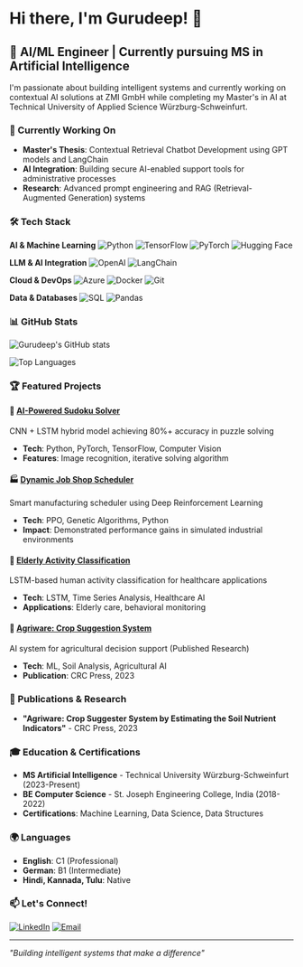 # Hi there, I'm Gurudeep! 👋

## 🚀 AI/ML Engineer | Currently pursuing MS in Artificial Intelligence

I'm passionate about building intelligent systems and currently working on contextual AI solutions at ZMI GmbH while completing my Master's in AI at Technical University of Applied Science Würzburg-Schweinfurt.

### 🔭 Currently Working On
- **Master's Thesis**: Contextual Retrieval Chatbot Development using GPT models and LangChain
- **AI Integration**: Building secure AI-enabled support tools for administrative processes
- **Research**: Advanced prompt engineering and RAG (Retrieval-Augmented Generation) systems

### 🛠️ Tech Stack

**AI & Machine Learning**
![Python](https://img.shields.io/badge/-Python-3776AB?style=flat-square&logo=python&logoColor=white)
![TensorFlow](https://img.shields.io/badge/-TensorFlow-FF6F00?style=flat-square&logo=tensorflow&logoColor=white)
![PyTorch](https://img.shields.io/badge/-PyTorch-EE4C2C?style=flat-square&logo=pytorch&logoColor=white)
![Hugging Face](https://img.shields.io/badge/-Hugging%20Face-FFD21E?style=flat-square&logo=huggingface&logoColor=black)

**LLM & AI Integration**
![OpenAI](https://img.shields.io/badge/-OpenAI-412991?style=flat-square&logo=openai&logoColor=white)
![LangChain](https://img.shields.io/badge/-LangChain-1C3C3C?style=flat-square&logo=langchain&logoColor=white)

**Cloud & DevOps**
![Azure](https://img.shields.io/badge/-Azure-0078D4?style=flat-square&logo=microsoftazure&logoColor=white)
![Docker](https://img.shields.io/badge/-Docker-2496ED?style=flat-square&logo=docker&logoColor=white)
![Git](https://img.shields.io/badge/-Git-F05032?style=flat-square&logo=git&logoColor=white)

**Data & Databases**
![SQL](https://img.shields.io/badge/-SQL-4479A1?style=flat-square&logo=postgresql&logoColor=white)
![Pandas](https://img.shields.io/badge/-Pandas-150458?style=flat-square&logo=pandas&logoColor=white)

### 📊 GitHub Stats

![Gurudeep's GitHub stats](https://github-readme-stats.vercel.app/api?username=Gurudeep-hn&show_icons=true&theme=radical)

![Top Languages](https://github-readme-stats.vercel.app/api/top-langs/?username=Gurudeep-hn&layout=compact&theme=radical)

### 🏆 Featured Projects

#### 🤖 [AI-Powered Sudoku Solver](https://github.com/Gurudeep-hn/sudoku-ai-solver)
CNN + LSTM hybrid model achieving 80%+ accuracy in puzzle solving
- **Tech**: Python, PyTorch, TensorFlow, Computer Vision
- **Features**: Image recognition, iterative solving algorithm

#### 🏭 [Dynamic Job Shop Scheduler](https://github.com/Gurudeep-hn/job-shop-rl)
Smart manufacturing scheduler using Deep Reinforcement Learning
- **Tech**: PPO, Genetic Algorithms, Python
- **Impact**: Demonstrated performance gains in simulated industrial environments

#### 👥 [Elderly Activity Classification](https://github.com/Gurudeep-hn/elderly-activity-lstm)
LSTM-based human activity classification for healthcare applications
- **Tech**: LSTM, Time Series Analysis, Healthcare AI
- **Applications**: Elderly care, behavioral monitoring

#### 🌾 [Agriware: Crop Suggestion System](https://github.com/Gurudeep-hn/agriware-crop-suggester)
AI system for agricultural decision support (Published Research)
- **Tech**: ML, Soil Analysis, Agricultural AI
- **Publication**: CRC Press, 2023

### 📝 Publications & Research
- **"Agriware: Crop Suggester System by Estimating the Soil Nutrient Indicators"** - CRC Press, 2023

### 🎓 Education & Certifications
- **MS Artificial Intelligence** - Technical University Würzburg-Schweinfurt (2023-Present)
- **BE Computer Science** - St. Joseph Engineering College, India (2018-2022)
- **Certifications**: Machine Learning, Data Science, Data Structures

### 🌍 Languages
- **English**: C1 (Professional)
- **German**: B1 (Intermediate)
- **Hindi, Kannada, Tulu**: Native

### 📫 Let's Connect!
[![LinkedIn](https://img.shields.io/badge/-LinkedIn-0077B5?style=flat-square&logo=linkedin&logoColor=white)](https://linkedin.com/in/gurudeephn)
[![Email](https://img.shields.io/badge/-Email-D14836?style=flat-square&logo=gmail&logoColor=white)](mailto:gurudeep409@gmail.com)

---
*"Building intelligent systems that make a difference"*
